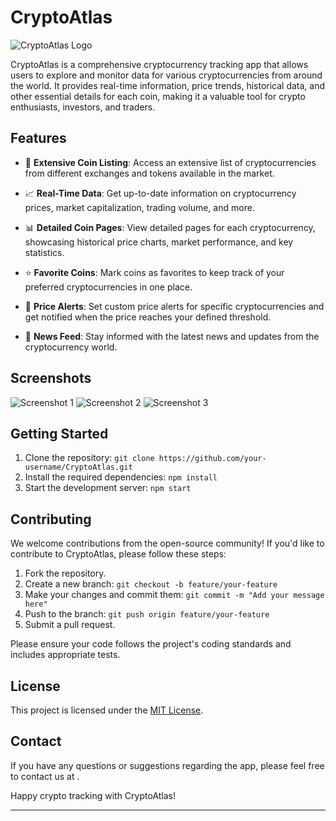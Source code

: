 # CryptoAtlas

![CryptoAtlas Logo]()

CryptoAtlas is a comprehensive cryptocurrency tracking app that allows users to explore and monitor data for various cryptocurrencies from around the world. It provides real-time information, price trends, historical data, and other essential details for each coin, making it a valuable tool for crypto enthusiasts, investors, and traders.

## Features

- 💸 **Extensive Coin Listing**: Access an extensive list of cryptocurrencies from different exchanges and tokens available in the market.

- 📈 **Real-Time Data**: Get up-to-date information on cryptocurrency prices, market capitalization, trading volume, and more.

- 📊 **Detailed Coin Pages**: View detailed pages for each cryptocurrency, showcasing historical price charts, market performance, and key statistics.

- ⭐ **Favorite Coins**: Mark coins as favorites to keep track of your preferred cryptocurrencies in one place.

- 🔔 **Price Alerts**: Set custom price alerts for specific cryptocurrencies and get notified when the price reaches your defined threshold.

- 📰 **News Feed**: Stay informed with the latest news and updates from the cryptocurrency world.

## Screenshots

![Screenshot 1](link-to-screenshot1.png)
![Screenshot 2](link-to-screenshot2.png)
![Screenshot 3](link-to-screenshot3.png)

## Getting Started

1. Clone the repository: `git clone https://github.com/your-username/CryptoAtlas.git`
2. Install the required dependencies: `npm install`
3. Start the development server: `npm start`

## Contributing

We welcome contributions from the open-source community! If you'd like to contribute to CryptoAtlas, please follow these steps:

1. Fork the repository.
2. Create a new branch: `git checkout -b feature/your-feature`
3. Make your changes and commit them: `git commit -m "Add your message here"`
4. Push to the branch: `git push origin feature/your-feature`
5. Submit a pull request.

Please ensure your code follows the project's coding standards and includes appropriate tests.

## License

This project is licensed under the [MIT License](link-to-license-file).

## Contact

If you have any questions or suggestions regarding the app, please feel free to contact us at .

Happy crypto tracking with CryptoAtlas!

---
